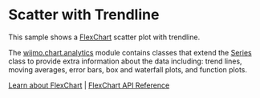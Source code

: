 Scatter with Trendline
=======================

This sample shows a [FlexChart](https://www.grapecity.com/wijmo/api/classes/wijmo_chart.flexchart.html) scatter plot with trendline.

The [wijmo.chart.analytics](https://www.grapecity.com/wijmo/api/modules/wijmo_chart_analytics.html) module contains classes that extend the [Series](https://www.grapecity.com/wijmo/api/classes/wijmo_chart.series.html) class to provide extra information about the data including: trend lines, moving averages, error bars, box and waterfall plots, and function plots.

[Learn about FlexChart](https://www.grapecity.com/wijmo-flexchart) | [FlexChart API Reference](https://www.grapecity.com/wijmo/api/classes/wijmo_chart.flexchart.html)